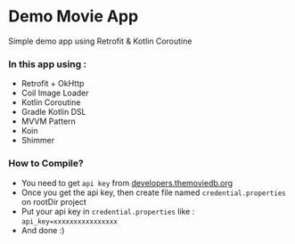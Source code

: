 # Demo Movie App

Simple demo app using Retrofit & Kotlin Coroutine

### In this app using :
* Retrofit + OkHttp
* Coil Image Loader
* Kotlin Coroutine
* Gradle Kotlin DSL
* MVVM Pattern
* Koin
* Shimmer


### How to Compile?
* You need to get `api key` from [developers.themoviedb.org](https://developers.themoviedb.org/)
* Once you get the api key, then create file named `credential.properties` on rootDir project
* Put your api key in `credential.properties` like : `api_key=xxxxxxxxxxxxxxxx`
* And done :)